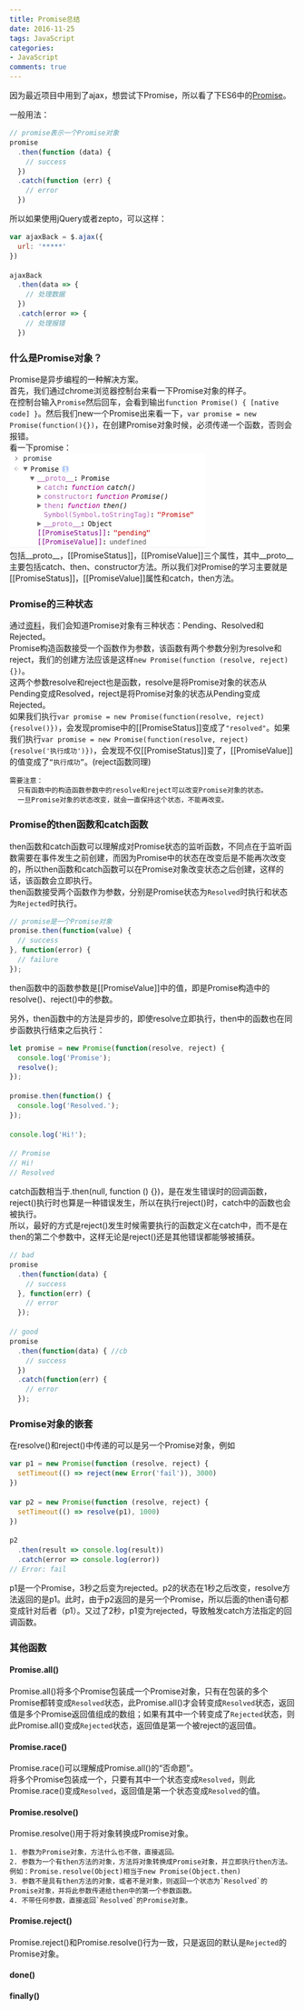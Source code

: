 ```yaml
---
title: Promise总结
date: 2016-11-25
tags: JavaScript
categories:
- JavaScript
comments: true
---
```


因为最近项目中用到了ajax，想尝试下Promise，所以看了下ES6中的[Promise](http://es6.ruanyifeng.com/#docs/promise)。

一般用法：
```javascript
// promise表示一个Promise对象
promise
  .then(function (data) {
    // success
  })
  .catch(function (err) {
    // error
  })
```
所以如果使用jQuery或者zepto，可以这样：
```javascript
var ajaxBack = $.ajax({
  url: '*****'
})

ajaxBack
  .then(data => {
    // 处理数据
  })
  .catch(error => {
    // 处理报错
  })
```

### 什么是Promise对象？

Promise是异步编程的一种解决方案。  
首先，我们通过chrome浏览器控制台来看一下Promise对象的样子。  
在控制台输入`Promise`然后回车，会看到输出`function Promise() { [native code] }`。然后我们new一个Promise出来看一下，`var promise = new Promise(function(){})`，在创建Promise对象时候，必须传递一个函数，否则会报错。  
看一下promise：  
![Promise对象](/images/Promise_Object.png)  
包括\_\_proto\_\_，[[PromiseStatus]]，[[PromiseValue]]三个属性，其中\_\_proto\_\_主要包括catch、then、constructor方法。所以我们对Promise的学习主要就是[[PromiseStatus]]，[[PromiseValue]]属性和catch，then方法。

### Promise的三种状态
通过[资料](http://es6.ruanyifeng.com/#docs/promise)，我们会知道Promise对象有三种状态：Pending、Resolved和Rejected。  
Promise构造函数接受一个函数作为参数，该函数有两个参数分别为resolve和reject，我们的创建方法应该是这样`new Promise(function (resolve, reject) {})`。  
这两个参数resolve和reject也是函数，resolve是将Promise对象的状态从Pending变成Resolved，reject是将Promise对象的状态从Pending变成Rejected。  
如果我们执行`var promise = new Promise(function(resolve, reject){resolve()})`，会发现promise中的[[PromiseStatus]]变成了`"resolved"`。如果我们执行`var promise = new Promise(function(resolve, reject){resolve('执行成功')})`，会发现不仅[[PromiseStatus]]变了，[[PromiseValue]]的值变成了`“执行成功”`。(reject函数同理)

    需要注意：
      只有函数中的构造函数参数中的resolve和reject可以改变Promise对象的状态。
      一旦Promise对象的状态改变，就会一直保持这个状态，不能再改变。

### Promise的then函数和catch函数

then函数和catch函数可以理解成对Promise状态的监听函数，不同点在于监听函数需要在事件发生之前创建，而因为Promise中的状态在改变后是不能再次改变的，所以then函数和catch函数可以在Promise对象改变状态之后创建，这样的话，该函数会立即执行。  
then函数接受两个函数作为参数，分别是Promise状态为`Resolved`时执行和状态为`Rejected`时执行。
```javascript
// promise是一个Promise对象
promise.then(function(value) {
  // success
}, function(error) {
  // failure
});
```
then函数中的函数参数是[[PromiseValue]]中的值，即是Promise构造中的resolve()、reject()中的参数。

另外，then函数中的方法是异步的，即使resolve立即执行，then中的函数也在同步函数执行结束之后执行：
```javascript
let promise = new Promise(function(resolve, reject) {
  console.log('Promise');
  resolve();
});

promise.then(function() {
  console.log('Resolved.');
});

console.log('Hi!');

// Promise
// Hi!
// Resolved
```

catch函数相当于.then(null, function () {})，是在发生错误时的回调函数，reject()执行时也算是一种错误发生，所以在执行reject()时，catch中的函数也会被执行。  
所以，最好的方式是reject()发生时候需要执行的函数定义在catch中，而不是在then的第二个参数中，这样无论是reject()还是其他错误都能够被捕获。
```javascript
// bad
promise
  .then(function(data) {
    // success
  }, function(err) {
    // error
  });

// good
promise
  .then(function(data) { //cb
    // success
  })
  .catch(function(err) {
    // error
  });
```

### Promise对象的嵌套
在resolve()和reject()中传递的可以是另一个Promise对象，例如
```javascript
var p1 = new Promise(function (resolve, reject) {
  setTimeout(() => reject(new Error('fail')), 3000)
})

var p2 = new Promise(function (resolve, reject) {
  setTimeout(() => resolve(p1), 1000)
})

p2
  .then(result => console.log(result))
  .catch(error => console.log(error))
// Error: fail
```
p1是一个Promise，3秒之后变为rejected。p2的状态在1秒之后改变，resolve方法返回的是p1。此时，由于p2返回的是另一个Promise，所以后面的then语句都变成针对后者（p1）。又过了2秒，p1变为rejected，导致触发catch方法指定的回调函数。

### 其他函数

#### Promise.all()
Promise.all()将多个Promise包装成一个Promise对象，只有在包装的多个Promise都转变成`Resolved`状态，此Promise.all()才会转变成`Resolved`状态，返回值是多个Promise返回值组成的数组；如果有其中一个转变成了`Rejected`状态，则此Promise.all()变成`Rejected`状态，返回值是第一个被reject的返回值。

#### Promise.race()
Promise.race()可以理解成Promise.all()的“否命题”。  
将多个Promise包装成一个，只要有其中一个状态变成`Resolved`，则此Promise.race()变成`Resolved`，返回值是第一个状态变成`Resolved`的值。

#### Promise.resolve()
Promise.resolve()用于将对象转换成Promise对象。

    1. 参数为Promise对象，方法什么也不做，直接返回。
    2. 参数为一个有then方法的对象，方法将对象转换成Promise对象，并立即执行then方法。例如：Promise.resolve(Object)相当于new Promise(Object.then)
    3. 参数不是具有then方法的对象，或者不是对象，则返回一个状态为`Resolved`的Promise对象，并将此参数传递给then中的第一个参数函数。
    4. 不带任何参数，直接返回`Resolved`的Promise对象。

#### Promise.reject()
Promise.reject()和Promise.resolve()行为一致，只是返回的默认是`Rejected`的Promise对象。

#### done()

#### finally()
